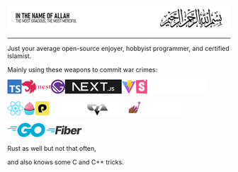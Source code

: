 ![header](./assets/header-traced-slim.svg)

---

Just your average open-source enjoyer, hobbyist programmer, and certified islamist.

Mainly using these weapons to commit war crimes:

<img src="./assets/ts-logo-128.svg" height="32px" alt="Typescript"><img src="./assets/nest.svg" height="32px" alt="Nestjs"><img src="./assets/Gatsby_Monogram.svg" height="32px" alt="Gatsbyjs"><img src="./assets/nextjs-logotype-dark-background.svg" height="32px" alt="Nextjs"><img src="./assets/vite.svg" height="32px" alt="Vite"><img src="./assets/storybook.svg" height="32px" alt="storybook">

<img src="./assets/React-icon.svg" height="32px" alt="React"><img src="./assets/vanilla-extract.svg" height="32px" alt="vanilla-extract"><img src="./assets/panda.svg" height="32px" alt="panda"><img src="./assets/cva.svg" height="32px" alt="CVA"><img src="./assets/stitches.svg" height="32px" alt="stitches"><img src="./assets/sc.png" height="32px" alt="styled-components">

<img src="./assets/Go-Logo_Blue.svg" height="32px" alt="Go"><img src="./assets/fiber.svg" height="32px" alt="Fiber">

Rust as well but not that often,

and also knows some C and C++ tricks.